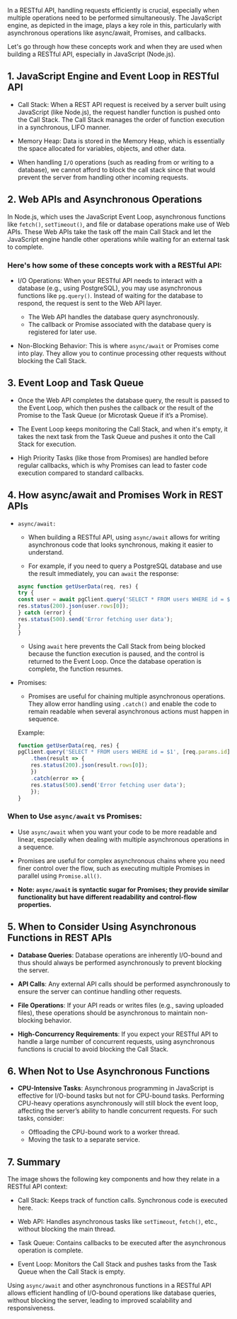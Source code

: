 In a RESTful API, handling requests efficiently is crucial, especially when multiple operations need to be performed simultaneously. The JavaScript engine, as depicted in the image, plays a key role in this, particularly with asynchronous operations like async/await, Promises, and callbacks.

Let's go through how these concepts work and when they are used when building a RESTful API, especially in JavaScript (Node.js).

## 1. JavaScript Engine and Event Loop in RESTful API
- Call Stack: When a REST API request is received by a server built using JavaScript (like Node.js), the request handler function is pushed onto the Call Stack. The Call Stack manages the order of function execution in a synchronous, LIFO manner.

- Memory Heap: Data is stored in the Memory Heap, which is essentially the space allocated for variables, objects, and other data.

- When handling `I/O` operations (such as reading from or writing to a database), we cannot afford to block the call stack since that would prevent the server from handling other incoming requests.

## 2. Web APIs and Asynchronous Operations
In Node.js, which uses the JavaScript Event Loop, asynchronous functions like `fetch()`, `setTimeout()`, and file or database operations make use of Web APIs. These Web APIs take the task off the main Call Stack and let the JavaScript engine handle other operations while waiting for an external task to complete.

### Here's how some of these concepts work with a RESTful API:

- I/O Operations: When your RESTful API needs to interact with a database (e.g., using PostgreSQL), you may use asynchronous functions like `pg.query()`. Instead of waiting for the database to respond, the request is sent to the Web API layer.

    - The Web API handles the database query asynchronously.
    - The callback or Promise associated with the database query is registered for later use.

- Non-Blocking Behavior: This is where `async/await` or Promises come into play. They allow you to continue processing other requests without blocking the Call Stack.

## 3. Event Loop and Task Queue

- Once the Web API completes the database query, the result is passed to the Event Loop, which then pushes the callback or the result of the Promise to the Task Queue (or Microtask Queue if it’s a Promise).

- The Event Loop keeps monitoring the Call Stack, and when it's empty, it takes the next task from the Task Queue and pushes it onto the Call Stack for execution.

- High Priority Tasks (like those from Promises) are handled before regular callbacks, which is why Promises can lead to faster code execution compared to standard callbacks.

## 4. How async/await and Promises Work in REST APIs
- `async/await:`

    - When building a RESTful API, using `async/await` allows for writing asynchronous code that looks synchronous, making it easier to understand.

    - For example, if you need to query a PostgreSQL database and use the result immediately, you can `await` the response:

    ```javascript
    async function getUserData(req, res) {
    try {
    const user = await pgClient.query('SELECT * FROM users WHERE id = $1', [req.params.id]);
    res.status(200).json(user.rows[0]);
    } catch (error) {
    res.status(500).send('Error fetching user data');
    }
    }
    ```
    - Using `await` here prevents the Call Stack from being blocked because the function execution is paused, and the control is returned to the Event Loop. Once the database operation is complete, the function resumes.


- Promises:

    - Promises are useful for chaining multiple asynchronous operations. They allow error handling using `.catch()` and enable the code to remain readable when several asynchronous actions must happen in sequence.

    Example:

    ```javascript
    function getUserData(req, res) {
    pgClient.query('SELECT * FROM users WHERE id = $1', [req.params.id])
        .then(result => {
        res.status(200).json(result.rows[0]);
        })
        .catch(error => {
        res.status(500).send('Error fetching user data');
        });
    }
    ```

### When to Use `async/await` vs Promises:

- Use `async/await` when you want your code to be more readable and linear, especially when dealing with multiple asynchronous operations in a sequence.

- Promises are useful for complex asynchronous chains where you need finer control over the flow, such as executing multiple Promises in parallel using `Promise.all()`.

- **Note: `async/await` is syntactic sugar for Promises; they provide similar functionality but have different readability and control-flow properties.**

## 5. When to Consider Using Asynchronous Functions in REST APIs
- **Database Queries**: Database operations are inherently I/O-bound and thus should always be performed asynchronously to prevent blocking the server.

- **API Calls**: Any external API calls should be performed asynchronously to ensure the server can continue handling other requests.

- **File Operations**: If your API reads or writes files (e.g., saving uploaded files), these operations should be asynchronous to maintain non-blocking behavior.

- **High-Concurrency Requirements**: If you expect your RESTful API to handle a large number of concurrent requests, using asynchronous functions is crucial to avoid blocking the Call Stack.

## 6. When Not to Use Asynchronous Functions
- **CPU-Intensive Tasks**: Asynchronous programming in JavaScript is effective for I/O-bound tasks but not for CPU-bound tasks. Performing CPU-heavy operations asynchronously will still block the event loop, affecting the server’s ability to handle concurrent requests. For such tasks, consider:

    - Offloading the CPU-bound work to a worker thread.
    - Moving the task to a separate service.

## 7. Summary
The image shows the following key components and how they relate in a RESTful API context:

- Call Stack: Keeps track of function calls. Synchronous code is executed here.

- Web API: Handles asynchronous tasks like `setTimeout`, `fetch()`, etc., without blocking the main thread.

- Task Queue: Contains callbacks to be executed after the asynchronous operation is complete.

- Event Loop: Monitors the Call Stack and pushes tasks from the Task Queue when the Call Stack is empty.

Using `async/await` and other asynchronous functions in a RESTful API allows efficient handling of I/O-bound operations like database queries, without blocking the server, leading to improved scalability and responsiveness.